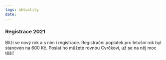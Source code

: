 ```yaml
---
tags: aktuality
date: 
---
```


### Registrace 2021

Blíží se nový rok a s ním i registrace. Registrační poplatek pro letošní rok byl stanoven na 600 Kč. Poslat ho můžete rovnou Cvrčkovi, už se na něj moc těší! 